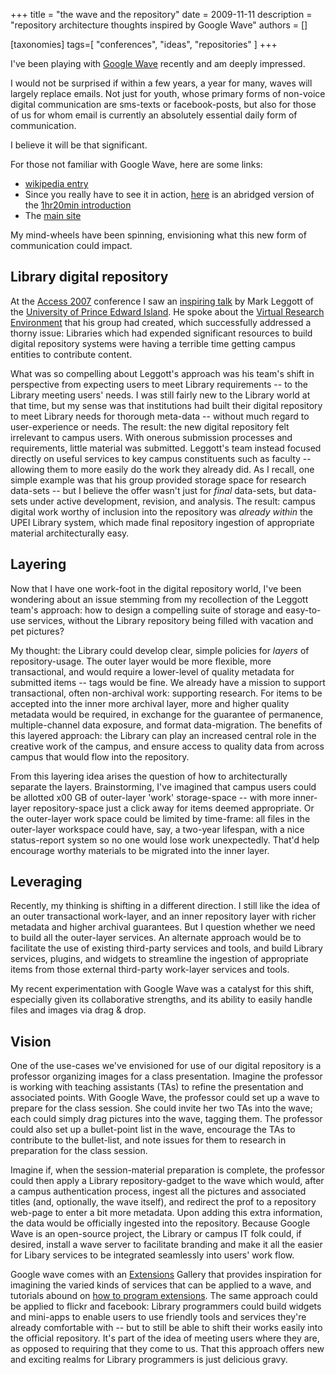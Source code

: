 +++
title = "the wave and the repository"
date = 2009-11-11
description = "repository architecture thoughts inspired by Google Wave"
authors = []

[taxonomies]
tags=[ "conferences", "ideas", "repositories" ]
+++

I've been playing with [Google Wave](http://wave.google.com) recently and am deeply impressed.

I would not be surprised if within a few years, a year for many, waves will largely replace emails. Not just for youth, whose primary forms of non-voice digital communication are sms-texts or facebook-posts, but also for those of us for whom email is currently an absolutely essential daily form of communication.

I believe it will be that significant.

For those not familiar with Google Wave, here are some links:

- [wikipedia entry](http://en.wikipedia.org/wiki/Google_Wave)
- Since you really have to see it in action, [here](http://www.youtube.com/watch?v=Itc4253kjhw) is an abridged version of the [1hr20min introduction](http://www.youtube.com/watch?v=v_UyVmITiYQ&feature=player_embedded)
- The [main site](http://wave.google.com/)

My mind-wheels have been spinning, envisioning what this new form of communication could impact.

## Library digital repository

At the [Access 2007](http://access2007.uvic.ca/?page_id=18) conference I saw an [inspiring talk](http://video.google.ca/videoplay?docid=6976320823933843470&hl=en-CA#) by Mark Leggott of the [University of Prince Edward Island](http://library.upei.ca/). He spoke about the [Virtual Research Environment](http://vre2.upei.ca/access2009/vre) that his group had created, which successfully addressed a thorny issue: Libraries which had  expended significant resources to build digital repository systems were having a terrible time getting campus entities to contribute content.

What was so compelling about Leggott's approach was his team's shift in perspective from expecting users to meet Library requirements -- to the Library meeting users' needs. I was still fairly new to the Library world at that time, but my sense was that institutions had built their digital repository to meet Library needs for thorough meta-data -- without much regard to user-experience or needs. The result: the new digital repository felt irrelevant to campus users. With onerous submission processes and requirements, little material was submitted. Leggott's team instead focused directly on useful services to key campus constituents such as faculty -- allowing them to more easily do the work they already did. As I recall, one simple example was that his group provided storage space for research data-sets -- but I believe the offer wasn't just for *final* data-sets, but data-sets under active development, revision, and analysis. The result: campus digital work worthy of inclusion into the repository was *already within* the UPEI Library system, which made final repository ingestion of appropriate material architecturally easy.

## Layering

Now that I have one work-foot in the digital repository world, I've been wondering about an issue stemming from my recollection of the Leggott team's approach: how to design a compelling suite of storage and easy-to-use services, without the Library repository being filled with vacation and pet pictures?

My thought: the Library could develop clear, simple policies for *layers* of repository-usage. The outer layer would be more flexible, more transactional, and would require a lower-level of quality metadata for submitted items -- tags would be fine. We already have a mission to support transactional, often non-archival work: supporting research. For items to be accepted into the inner more archival layer, more and higher quality metadata would be required, in exchange for the guarantee of permanence, multiple-channel data exposure, and format data-migration. The benefits of this layered approach: the Library can play an increased central role in the creative work of the campus, and ensure access to  quality data from across campus that would flow into the repository.

From this layering idea arises the question of how to architecturally separate the layers. Brainstorming, I've imagined that campus users could be allotted x00 GB of outer-layer 'work' storage-space -- with more inner-layer repository-space just a click away for items deemed appropriate. Or the outer-layer work space could be limited by time-frame: all files in the outer-layer workspace could have, say, a two-year lifespan, with a nice status-report system so no one would lose work unexpectedly. That'd help encourage worthy materials to be migrated into the inner layer.

## Leveraging

Recently, my thinking is shifting in a different direction. I still like the idea of an outer transactional work-layer, and an inner repository layer with richer metadata and higher archival guarantees. But I question whether we need to build all the outer-layer services. An alternate approach would be to facilitate the use of existing third-party services and tools, and build Library services, plugins, and widgets to streamline the ingestion of appropriate items from those external third-party work-layer services and tools.

My recent experimentation with Google Wave was a catalyst for this shift, especially given its collaborative strengths, and its ability to easily handle files and images via drag & drop.

## Vision

One of the use-cases we've envisioned for use of our digital repository is a professor organizing images for a class presentation. Imagine the professor is working with teaching assistants (TAs) to refine the presentation and associated points. With Google Wave, the professor could set up a wave to prepare for the class session. She could invite her two TAs into the wave; each could simply drag pictures into the wave, tagging them. The professor could also set up a bullet-point list in the wave, encourage the TAs to contribute to the bullet-list, and note issues for them to research in preparation for the class session.

Imagine if, when the session-material preparation is complete, the professor could then apply a Library repository-gadget to the wave which would, after a campus authentication process, ingest all the pictures and associated titles (and, optionally, the wave itself), and redirect the prof to a repository web-page to enter a bit more metadata. Upon adding this extra information, the data would be officially ingested into the repository. Because Google Wave is an open-source project, the Library or campus IT folk could, if desired, install a wave server to facilitate branding and make it all the easier for Libary services to be integrated seamlessly into users' work flow.

Google wave comes with an [Extensions](https://wave.google.com/help/wave/extensions.html) Gallery that provides inspiration for imagining the varied kinds of services that can be applied to a wave, and tutorials abound on [how to program extensions](http://googlewavedev.blogspot.com/2009/05/introducing-google-wave-apis-what-can.html). The same approach could be applied to flickr and facebook: Library programmers could build widgets and mini-apps to enable users to use friendly tools and services they're already comfortable with -- but to still be able to shift their works easily into the official repository. It's part of the idea of meeting users where they are, as opposed to requiring that they come to us. That this approach offers new and exciting realms for Library programmers is just delicious gravy.
